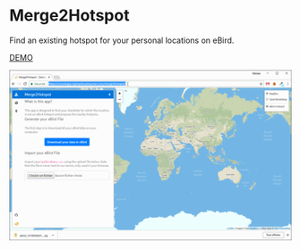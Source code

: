 # Merge2Hotspot

Find an existing hotspot for your personal locations on eBird.

[DEMO](https://zoziologie.raphaelnussbaumer.com/merge2hotspot/)

![Exemple](/images/m2h.gif)
